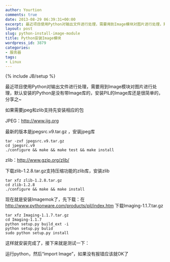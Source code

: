 ```yaml
---
author: Yourtion
comments: true
date: 2013-08-29 06:39:31+00:00
excerpt: 最近项目使用Python对输出文件进行处理，需要用到Image模块对图片进行处理，默认安装的Python是没有带Image库的，安装PIL的Image库还是很简单的
layout: post
slug: python-install-image-module
title: Python安装Image模块
wordpress_id: 3879
categories:
- 服务器
tags:
- Linux
---
```

{% include JB/setup %}

最近项目使用Python对输出文件进行处理，需要用到Image模块对图片进行处理，默认安装的Python是没有带Image库的，安装PIL的Image库还是很简单的，分享之~

如果需要jpeg和zlib支持先安装相应的包

JPEG：http://www.ijg.org

最新的版本是jpegsrc.v9.tar.gz ，安装jpeg库

```
tar -zxf jpegsrc.v9.tar.gz 
cd jpegsrc.v9
./configure && make && make test && make install
```

zlib：http://www.gzip.org/zlib/

下载zlib-1.2.8.tar.gz支持压缩功能的zlib库，安装zlib

```
tar xfz zlib-1.2.8.tar.gz
cd zlib-1.2.8
./configure && make && make install
```

现在就是安装Imagemok了，先下载：在 http://www.pythonware.com/products/pil/index.htm 下载Imaging-1.1.7.tar.gz

```
tar xfz Imaging-1.1.7.tar.gz
cd Imaging-1.1.7
python setup.py build_ext -i
python setup.py bulid
sudo python setup.py install
```

这样就安装完成了，接下来就是测试一下：

运行python，然后“import Image”，如果没有报错应该就OK了
